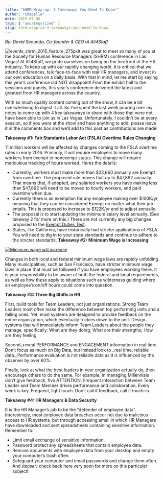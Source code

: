 ```yaml
---
title: "SHRM Wrap-up: 4 Takeaways You Need To Know!"
author: "Chapelle"
date: 2015-07-30
tags: [ "uncategorized" ]
slug: shrm-wrap-up-4-takeaways-you-need-to-know
---
```

_By: David Secunda, Co-founder & CEO at All4Staff_   
  
 ![events_shrm_2015_feature_275px](http://199wez4890xh3ngg6h11bnnm.wpengine.netdna-cdn.com/wp-content/uploads/2015/07/events_shrm_2015_feature_275px-150x150.jpg)It was great to meet so many of you at the Society for Human Resource Managers (SHRM) conference in Las Vegas! At All4Staff, we pride ourselves on being on the forefront of the HR industry. To keep up with our rapidly changing world, it is critical that we attend conferences, talk face-to-face with real HR managers, and invest in our own education on a daily basis. With that in mind, let me start by saying this year’s conference did NOT disappoint! From the exhibit hall to the sessions and panels, this year’s conference delivered the latest and greatest from HR managers across the country.  
  
With so much quality content coming out of the show, it can be a bit overwhelming to digest it all. So I’ve spent the last week pouring over my notes to come up with 4 key takeaways to share with those that were not have been able to join us in Las Vegas. Unfortunately, I couldn’t be at every session, so if you were at the show and have anything to add, please leave it in the comments box and we’ll add to this post as contributions are made!  
  
**Takeaway #1:** **Fair Standards Labor Act (FSLA) Overtime Rules Changing**  
  
11 million workers will be affected by changes coming to the FSLA overtime rules in early 2016. Primarily, it will require employers to move many workers from exempt to nonexempt status. This change will require meticulous tracking of hours worked. Heres the details:
- Currently, workers must make more than $23,660 annually are Exempt from overtime. The proposed rule moves that up to $47,892 annually. That means that, if adopted, any salaried workers you have making less than $47,892 will need to be moved to hourly workers, and paid overtime when due.
- Currently there is an exemption for any employee making over $100K/yr, meaning that they can be considered Exempt no matter what their job entails. This is proposed to increase to $122K/yr and to adjust annually.
- The proposal is to start updating the minimum salary level annually. (See takeway 2 for more on this.) There are not currently any big changes proposed to the [Exempt Duties Test](http://www.flsa.com/coverage.html).
- States, like California, have historically had stricter applications of FSLA. You will need to dig in to your state standards and continue to adhere to the stricter standards.
**Takeaway #2:**  **Minimum Wage is Increasing**  
  
[![Minimum wage will increase](http://199wez4890xh3ngg6h11bnnm.wpengine.netdna-cdn.com/wp-content/uploads/2015/07/pay-raise1-300x130.jpg)](http://199wez4890xh3ngg6h11bnnm.wpengine.netdna-cdn.com/wp-content/uploads/2015/07/pay-raise1.jpg)  
  
Changes in both local and federal minimum wage laws are rapidly unfolding. Many municipalities, such as San Francisco, have stricter minimum wage laws in place that must be followed if you have employees working there. It is your responsibility to be aware of both the federal and local requirements, as well as how these apply to situations such as wilderness guiding where an employee’s on/off hours could come into question.  
  
**Takeaway #3: Three Big Shifts in HR**  
  
First, build tools for Team Leaders, not just organizations. Strong Team Leaders most often make the difference between top performing units and a failing ones. Yet, most systems are designed to provide feedback on the entire organization, which eventually trickles down to the unit. Design systems that will immediately inform Team Leaders about the people they manage, specifically: What are they doing; What are their strengths; How are they feeling  
  
Second, reveal PERFORMANCE and ENGAGEMENT information in real time. Don’t focus as much on Big Data, but instead look to _real time, reliable data._Performance evaluation is not reliable data as it is influenced by the observer by over 60%.  
  
Finally, look at what the best leaders in your organization actually do, then encourage others to do the same. For example, in managing Millennials don’t give feedback, five ATTENTION. Frequent interaction between Team Leader and Team Member drives performance and collaboration. Every week is key. Frequent, light touch. Don’t call it feedback, call it touch-in.  
  
**Takeaway #4: HR Managers & Data Security**  
  
It is the HR Manager’s job to be the “defender of employee data”. Interestingly, most employee data breaches occur not due to malicious access to HR systems, but through accessing email in which HR Managers have downloaded and sent spreadsheets containing sensitive information. Remember to:
- Limit email exchange of sensitive information.
- Password protect any spreadsheets that contain employee data.
- Remove documents with employee data from your desktop and empty your computer’s trash often.
- Safeguard your computer and email passwords and change them often.
And _(teaser)_ check back here very soon for more on this particular subject!

